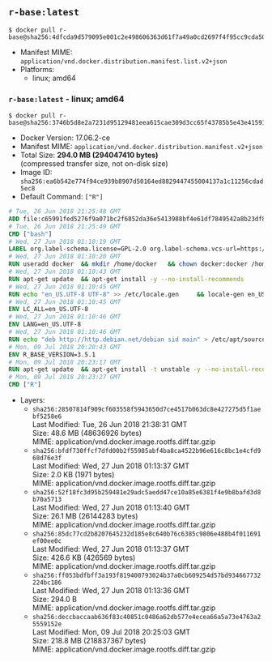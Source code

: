 ## `r-base:latest`

```console
$ docker pull r-base@sha256:4dfcda9d579095e001c2e498606363d61f7a49a0cd2697f4f95cc9cda505dee6
```

-	Manifest MIME: `application/vnd.docker.distribution.manifest.list.v2+json`
-	Platforms:
	-	linux; amd64

### `r-base:latest` - linux; amd64

```console
$ docker pull r-base@sha256:3746b5d8e2a7231d95129481eea615cae309d3cc65f43785b5e43e41591b3e6b
```

-	Docker Version: 17.06.2-ce
-	Manifest MIME: `application/vnd.docker.distribution.manifest.v2+json`
-	Total Size: **294.0 MB (294047410 bytes)**  
	(compressed transfer size, not on-disk size)
-	Image ID: `sha256:ea6b542e774f94ce939b8907d50164ed8829447455004137a1c11256cdad5ec8`
-	Default Command: `["R"]`

```dockerfile
# Tue, 26 Jun 2018 21:25:48 GMT
ADD file:c65991fed5276f9a071bc2f6852da36e5413988bf4e61df7849542a8b23df84d in / 
# Tue, 26 Jun 2018 21:25:49 GMT
CMD ["bash"]
# Wed, 27 Jun 2018 01:10:19 GMT
LABEL org.label-schema.license=GPL-2.0 org.label-schema.vcs-url=https://github.com/rocker-org/r-base org.label-schema.vendor=Rocker Project maintainer=Dirk Eddelbuettel <edd@debian.org>
# Wed, 27 Jun 2018 01:10:20 GMT
RUN useradd docker 	&& mkdir /home/docker 	&& chown docker:docker /home/docker 	&& addgroup docker staff
# Wed, 27 Jun 2018 01:10:43 GMT
RUN apt-get update 	&& apt-get install -y --no-install-recommends 		ed 		less 		locales 		vim-tiny 		wget 		ca-certificates 		fonts-texgyre 	&& rm -rf /var/lib/apt/lists/*
# Wed, 27 Jun 2018 01:10:45 GMT
RUN echo "en_US.UTF-8 UTF-8" >> /etc/locale.gen 	&& locale-gen en_US.utf8 	&& /usr/sbin/update-locale LANG=en_US.UTF-8
# Wed, 27 Jun 2018 01:10:45 GMT
ENV LC_ALL=en_US.UTF-8
# Wed, 27 Jun 2018 01:10:46 GMT
ENV LANG=en_US.UTF-8
# Wed, 27 Jun 2018 01:10:46 GMT
RUN echo "deb http://http.debian.net/debian sid main" > /etc/apt/sources.list.d/debian-unstable.list         && echo 'APT::Default-Release "testing";' > /etc/apt/apt.conf.d/default
# Mon, 09 Jul 2018 20:20:43 GMT
ENV R_BASE_VERSION=3.5.1
# Mon, 09 Jul 2018 20:23:17 GMT
RUN apt-get update 	&& apt-get install -t unstable -y --no-install-recommends 		littler                 r-cran-littler                 r-cran-stringr 		r-base=${R_BASE_VERSION}-* 		r-base-dev=${R_BASE_VERSION}-* 		r-recommended=${R_BASE_VERSION}-*         && echo 'options(repos = c(CRAN = "https://cloud.r-project.org/"))' >> /etc/R/Rprofile.site         && echo 'source("/etc/R/Rprofile.site")' >> /etc/littler.r 	&& ln -s /usr/lib/R/site-library/littler/examples/install.r /usr/local/bin/install.r 	&& ln -s /usr/lib/R/site-library/littler/examples/install2.r /usr/local/bin/install2.r 	&& ln -s /usr/lib/R/site-library/littler/examples/installGithub.r /usr/local/bin/installGithub.r 	&& ln -s /usr/lib/R/site-library/littler/examples/testInstalled.r /usr/local/bin/testInstalled.r 	&& install.r docopt 	&& rm -rf /tmp/downloaded_packages/ /tmp/*.rds 	&& rm -rf /var/lib/apt/lists/*
# Mon, 09 Jul 2018 20:23:27 GMT
CMD ["R"]
```

-	Layers:
	-	`sha256:28507814f909cf603558f5943650d7ce4517b063dc8e427275d5f1aebf5258e6`  
		Last Modified: Tue, 26 Jun 2018 21:38:31 GMT  
		Size: 48.6 MB (48636926 bytes)  
		MIME: application/vnd.docker.image.rootfs.diff.tar.gzip
	-	`sha256:bfdf730ffcf7dfd00b2f55985abf4ba8ca4522b96e616c8bc1e4cfd968d76e3f`  
		Last Modified: Wed, 27 Jun 2018 01:13:37 GMT  
		Size: 2.0 KB (1971 bytes)  
		MIME: application/vnd.docker.image.rootfs.diff.tar.gzip
	-	`sha256:52f18fc3d95b259481e29adc5aedd47ce10a85e6381f4e9b8bafd3d8b70a5713`  
		Last Modified: Wed, 27 Jun 2018 01:13:40 GMT  
		Size: 26.1 MB (26144283 bytes)  
		MIME: application/vnd.docker.image.rootfs.diff.tar.gzip
	-	`sha256:85dc77cd2b8207645232d185e8c640b76c6385c9806e488b4f011691ef00ee0c`  
		Last Modified: Wed, 27 Jun 2018 01:13:37 GMT  
		Size: 426.6 KB (426569 bytes)  
		MIME: application/vnd.docker.image.rootfs.diff.tar.gzip
	-	`sha256:ff053bdfbff3a193f819400793024b37a0cb609254d57bd934667732224bc186`  
		Last Modified: Wed, 27 Jun 2018 01:13:36 GMT  
		Size: 294.0 B  
		MIME: application/vnd.docker.image.rootfs.diff.tar.gzip
	-	`sha256:deccbaccaab636f83c40851c0486a62db577e4ecea66a5a73e4763a25559152e`  
		Last Modified: Mon, 09 Jul 2018 20:25:03 GMT  
		Size: 218.8 MB (218837367 bytes)  
		MIME: application/vnd.docker.image.rootfs.diff.tar.gzip
